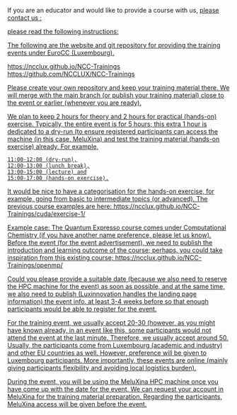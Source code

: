 If you are an educator and would like to provide a course with us, <u>[please contact us <i class="fas fa-envelope"></i>](https://supercomputing.lu/contact-us)<u>:
 
please read the following instructions:

The following are the website and git repository for providing the training events under EuroCC (Luxembourg).

https://ncclux.github.io/NCC-Trainings <br /> 
https://github.com/NCCLUX/NCC-Trainings

Please create your own repository and keep your training material there.
We will merge with the main branch (or publish your training material)
close to the event or earlier (whenever you are ready).

We plan to keep 2 hours for theory and 2 hours for practical (hands-on) exercise.
Typically, the entire event is for 5 hours; this extra 1 hour is dedicated
to a dry-run (to ensure registered participants can access the
machine (in this case, MeluXina) and test the training material (hands-on exercise) already.
For example,
```
11:00-12:00 (dry-run),
12:00-13:00 (lunch break),
13:00-15:00 (lecture) and
15:00-17:00 (hands-on exercise).
```
It would be nice to have a categorisation for the hands-on exercise,
for example, going from basic to intermediate topics (or advanced).
The previous course examples are here: https://ncclux.github.io/NCC-Trainings/cuda/exercise-1/

Example case: The Quantum Expresso course comes under Computational Chemistry (if you have another name preference, please let us know).
Before the event (for the event advertisement), we need to publish the introduction and learning outcome of the course; perhaps, you could take inspiration from this existing course; https://ncclux.github.io/NCC-Trainings/openmp/

Could you please provide a suitable date (because we also need to reserve the HPC machine for the event) as soon as possible, and at the same time, we also need to publish (Luxinnovation handles the landing page information) the event info.
at least 3-4 weeks before so that enough participants would be able to register for the event.

For the training event, we usually accept 20-30 (however, as you might have known already,
in an event like this, some participants would not attend the event at the last minute.
Therefore, we usually accept around 50. Usually, the participants come from Luxembourg (academic and industry) and other EU countries as well. However, preference will be given to Luxembourg participants. More importantly, these events are online (mainly giving participants flexibility and avoiding local logistics burden).

During the event, you will be using the MeluXina HPC machine once you have come up with the date for the event. We can request your account in MeluXina for the training material preparation. Regarding the participants, MeluXina access will be given before the event. 
